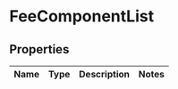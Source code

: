 # FeeComponentList

## Properties
Name | Type | Description | Notes
------------ | ------------- | ------------- | -------------

